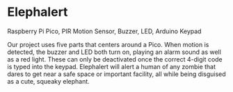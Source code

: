# Elephalert

Raspberry Pi Pico, PIR Motion Sensor, Buzzer, LED, Arduino Keypad

Our project uses five parts that centers around a Pico. When motion is detected, the buzzer and LED both turn on, playing an alarm sound as well as a red light. These can only be deactivated once the correct 4-digit code is typed into the keypad. Elephalert will alert a human of any zombie that dares to get near a safe space or important facility, all while being disguised as a cute, squeaky elephant.
